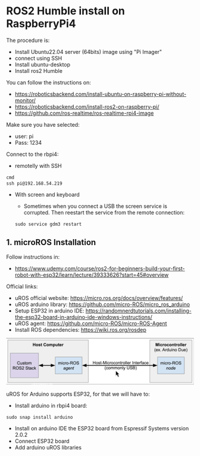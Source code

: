 # **ROS2 Humble install on RaspberryPi4**

The procedure is:
- Install Ubuntu22.04 server (64bits) image using "Pi Imager"
- connect using SSH
- Install ubuntu-desktop
- Install ros2 Humble

You can follow the instructions on:
- https://roboticsbackend.com/install-ubuntu-on-raspberry-pi-without-monitor/
- https://roboticsbackend.com/install-ros2-on-raspberry-pi/
- https://github.com/ros-realtime/ros-realtime-rpi4-image

Make sure you have selected:
- user: pi
- Pass: 1234

Connect to the rbpi4:
- remotelly with SSH
```shell
cmd
ssh pi@192.168.54.219
```
- With screen and keyboard

    - Sometimes when you connect a USB the screen service is corrupted. Then reestart the service from the remote connection:
    ```shell
    sudo service gdm3 restart
    ```

## 1. **microROS Installation**

Follow instructions in:
- https://www.udemy.com/course/ros2-for-beginners-build-your-first-robot-with-esp32/learn/lecture/39333626?start=45#overview

Official links:
- uROS official website: https://micro.ros.org/docs/overview/features/
- uROS arduino library: https://github.com/micro-ROS/micro_ros_arduino
- Setup ESP32 in arduino IDE: https://randomnerdtutorials.com/installing-the-esp32-board-in-arduino-ide-windows-instructions/
- uROS agent: https://github.com/micro-ROS/micro-ROS-Agent
- Install ROS dependencies: https://wiki.ros.org/rosdep


![](./Images/01_ROS2_install/4_uROS_connection.png)

uROS for Arduino supports ESP32, for that we will have to:
- Install arduino in rbpi4 board:
```shell
sudo snap install arduino
```
- Install on arduino IDE the ESP32 board from Espressif Systems version 2.0.2
- Connect ESP32 board
- Add arduino uROS libraries